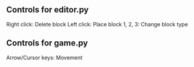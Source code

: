 ## Controls for editor.py
Right click: Delete block
Left click: Place block
1, 2, 3: Change block type

## Controls for game.py
Arrow/Cursor keys: Movement